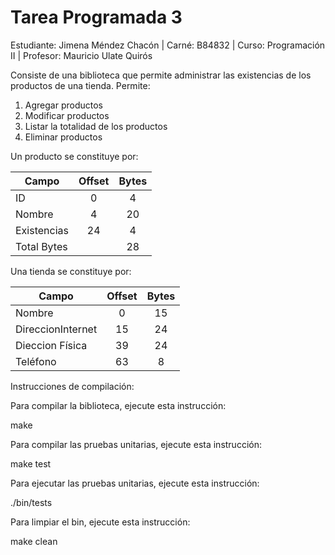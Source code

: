 # Tarea Programada 3

Estudiante: Jimena Méndez Chacón | Carné: B84832 | Curso: Programación II | Profesor: Mauricio Ulate Quirós

Consiste de una biblioteca que permite administrar las existencias de los productos de una tienda. Permite:

1. Agregar productos
2. Modificar productos
3. Listar la totalidad de los productos
4. Eliminar productos

Un producto se constituye por:

|    Campo    | Offset | Bytes |
| ----------- |:------:|:-----:|
| ID          | 0      | 4     |
| Nombre      | 4      | 20    |
| Existencias | 24     | 4     |
| Total Bytes |        | 28    |

Una tienda se constituye por:


|       Campo       | Offset |   Bytes   |
| ----------------- |:------:|:---------:|
| Nombre            | 0      | 15        |
| DireccionInternet | 15     | 24        |
| Dieccion Física   | 39     | 24        |
| Teléfono          | 63     |  8        |


Instrucciones de compilación:

Para compilar la biblioteca, ejecute esta instrucción:

make

Para compilar las pruebas unitarias, ejecute esta instrucción:

make test

Para ejecutar las pruebas unitarias, ejecute esta instrucción:

./bin/tests

Para limpiar el bin, ejecute esta instrucción:

make clean
